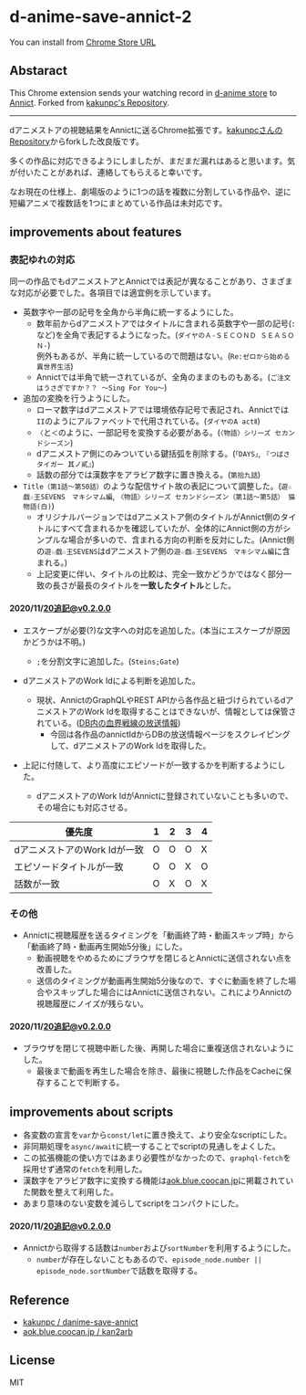 # d-anime-save-annict-2

You can install from [Chrome Store URL](https://chrome.google.com/webstore/detail/danime-save-annict-2/kclfdffcicdnmfjaiikclpoldoojfnpj?hl=ja)

## Abstaract
This Chrome extension sends your watching record in [d-anime store](https://anime.dmkt-sp.jp/animestore/tp_pc) to [Annict](https://annict.jp/).
Forked from [kakunpc's Repository](https://github.com/kakunpc/danime-save-annict).

----

dアニメストアの視聴結果をAnnictに送るChrome拡張です。[kakunpcさんのRepository](https://github.com/kakunpc/danime-save-annict)からforkした改良版です。

多くの作品に対応できるようにしましたが、まだまだ漏れはあると思います。気が付いたことがあれば、連絡してもらえると幸いです。

なお現在の仕様上、劇場版のように1つの話を複数に分割している作品や、逆に短編アニメで複数話を1つにまとめている作品は未対応です。

## improvements about features

### 表記ゆれの対応
同一の作品でもdアニメストアとAnnictでは表記が異なることがあり、さまざまな対応が必要でした。各項目では適宜例を示しています。

- 英数字や一部の記号を全角から半角に統一するようにした。
    - 数年前からdアニメストアではタイトルに含まれる英数字や一部の記号(`:`など)を全角で表記するようになった。(`ダイヤのＡ‐ＳＥＣＯＮＤ ＳＥＡＳＯＮ‐`)  
      例外もあるが、半角に統一しているので問題はない。(`Re:ゼロから始める異世界生活`)
    - Annictでは半角で統一されているが、全角のままのものもある。(`ご注文はうさぎですか？？ ～Sing For You～`)
- 追加の変換を行うようにした。
    - ローマ数字はdアニメストアでは環境依存記号で表記され、Annictでは`II`のようにアルファベットで代用されている。(`ダイヤのA actⅡ`)
    - `〈`と`＜`のように、一部記号を変換する必要がある。(`〈物語〉シリーズ セカンドシーズン`)
    - dアニメストア側にのみついている鍵括弧を削除する。(`｢DAYS｣`, `『つばさタイガー 其ノ貳』`)
    - 話数の部分では漢数字をアラビア数字に置き換える。(`第拾九話`)
- `Title（第1話～第50話）`のような配信サイト故の表記について調整した。(`遊☆戯☆王SEVENS　マキシマム編`, `〈物語〉シリーズ セカンドシーズン（第1話～第5話） 猫物語(白)`)
    - オリジナルバージョンではdアニメストア側のタイトルがAnnict側のタイトルにすべて含まれるかを確認していたが、全体的にAnnict側の方がシンプルな場合が多いので、含まれる方向の判断を反対にした。(Annict側の`遊☆戯☆王SEVENS`はdアニメストア側の`遊☆戯☆王SEVENS　マキシマム編`に含まれる。)
    - 上記変更に伴い、タイトルの比較は、完全一致かどうかではなく部分一致の長さが最長のタイトルを**一致したタイトル**とした。

#### 2020/11/20追記@v0.2.0.0
- エスケープが必要(?)な文字への対応を追加した。(本当にエスケープが原因かどうかは不明。)
    - `;`を分割文字に追加した。(`Steins;Gate`)

- dアニメストアのWork Idによる判断を追加した。
    - 現状、AnnictのGraphQLやREST APIから各作品と紐づけられているdアニメストアのWork Idを取得することはできないが、情報としては保管されている。([DB内の血界戦線の放送情報](https://annict.jp/db/works/4252/programs))
        - 今回は各作品のannictIdからDBの放送情報ページをスクレイピングして、dアニメストアのWork Idを取得した。
- 上記に付随して、より高度にエピソードが一致するかを判断するようにした。
    - dアニメストアのWork IdがAnnictに登録されていないことも多いので、その場合にも対応させる。

|優先度|1|2|3|4|
|-|-|-|-|-|
|dアニメストアのWork Idが一致|O|O|O|X|
|エピソードタイトルが一致|O|O|X|O|
|話数が一致|O|X|O|X|


### その他

- Annictに視聴履歴を送るタイミングを「動画終了時・動画スキップ時」から「動画終了時・動画再生開始5分後」にした。
    - 動画視聴をやめるためにブラウザを閉じるとAnnictに送信されない点を改善した。
    - 送信のタイミングが動画再生開始5分後なので、すぐに動画を終了した場合やスキップした場合にはAnnictに送信されない。これによりAnnictの視聴履歴にノイズが残らない。

#### 2020/11/20追記@v0.2.0.0
- ブラウザを閉じて視聴中断した後、再開した場合に重複送信されないようにした。
    - 最後まで動画を再生した場合を除き、最後に視聴した作品をCacheに保存することで判断する。

## improvements about scripts

- 各変数の宣言を`var`から`const/let`に置き換えて、より安全なscriptにした。
- 非同期処理を`async/await`に統一することでscriptの見通しをよくした。
- この拡張機能の使い方ではあまり必要性がなかったので、`graphql-fetch`を採用せず通常の`fetch`を利用した。
- 漢数字をアラビア数字に変換する機能は[aok.blue.coocan.jp](http://aok.blue.coocan.jp/jscript/kan2arb.html)に掲載されていた関数を整えて利用した。
- あまり意味のない変数を減らしてscriptをコンパクトにした。

#### 2020/11/20追記@v0.2.0.0
- Annictから取得する話数は`number`および`sortNumber`を利用するようにした。
    - `number`が存在しないこともあるので、`episode_node.number || episode_node.sortNumber`で話数を取得する。


## Reference

- [kakunpc / danime-save-annict](https://github.com/kakunpc/danime-save-annict)
- [aok.blue.coocan.jp / kan2arb](http://aok.blue.coocan.jp/jscript/kan2arb.html)

## License
MIT

